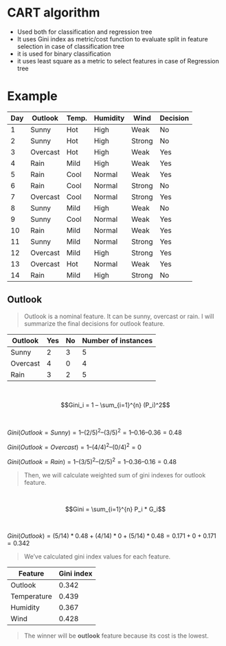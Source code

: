 # CART algorithm

- Used both for classification and regression tree
- It uses Gini index as metric/cost function to evaluate split in feature selection in case of classification tree
- it is used for binary classification
- it uses least square as a metric to select features in case of Regression tree

# Example

| Day | Outlook  | Temp. | Humidity | Wind   | Decision |
| --- | -------- | ----- | -------- | ------ | -------- |
| 1   | Sunny    | Hot   | High     | Weak   | No       |
| 2   | Sunny    | Hot   | High     | Strong | No       |
| 3   | Overcast | Hot   | High     | Weak   | Yes      |
| 4   | Rain     | Mild  | High     | Weak   | Yes      |
| 5   | Rain     | Cool  | Normal   | Weak   | Yes      |
| 6   | Rain     | Cool  | Normal   | Strong | No       |
| 7   | Overcast | Cool  | Normal   | Strong | Yes      |
| 8   | Sunny    | Mild  | High     | Weak   | No       |
| 9   | Sunny    | Cool  | Normal   | Weak   | Yes      |
| 10  | Rain     | Mild  | Normal   | Weak   | Yes      |
| 11  | Sunny    | Mild  | Normal   | Strong | Yes      |
| 12  | Overcast | Mild  | High     | Strong | Yes      |
| 13  | Overcast | Hot   | Normal   | Weak   | Yes      |
| 14  | Rain     | Mild  | High     | Strong | No       |

## Outlook

> Outlook is a nominal feature. It can be sunny, overcast or rain. I will summarize the final decisions for outlook feature.

| Outlook  | Yes | No  | Number of instances |
| -------- | --- | --- | ------------------- |
| Sunny    | 2   | 3   | 5                   |
| Overcast | 4   | 0   | 4                   |
| Rain     | 3   | 2   | 5                   |

<br/>

$$Gini_i = 1 – \sum_{i=1}^{n} (P_i)^2$$

<br/>

$Gini(Outlook=Sunny) = 1 – (2/5)^2 – (3/5)^2 = 1 – 0.16 – 0.36 = 0.48$

$Gini(Outlook=Overcast) = 1 – (4/4)^2 – (0/4)^2 = 0$

$Gini(Outlook=Rain) = 1 – (3/5)^2 – (2/5)^2 = 1 – 0.36 – 0.16 = 0.48$

> Then, we will calculate weighted sum of gini indexes for outlook feature.

<br/>

$$Gini = \sum_{i=1}^{n} P_i * G_i$$

<br/>

$Gini(Outlook) = (5/14) * 0.48 + (4/14) * 0 + (5/14) * 0.48 = 0.171 + 0 + 0.171 = 0.342$

> We’ve calculated gini index values for each feature.

| Feature     | Gini index |
| ----------- | ---------- |
| Outlook     | 0.342      |
| Temperature | 0.439      |
| Humidity    | 0.367      |
| Wind        | 0.428      |

> The winner will be **outlook** feature because its cost is the lowest.
